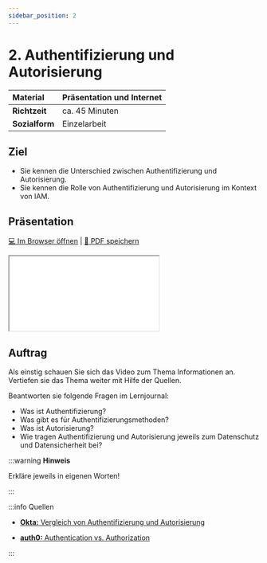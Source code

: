 ```yaml
---
sidebar_position: 2
---
```


# 2. Authentifizierung und Autorisierung

| **Material**   | Präsentation und Internet                     |
| :------------- | :-------------------------------------------- |
| **Richtzeit**  | ca. 45 Minuten                                |
| **Sozialform** | Einzelarbeit                                  |

## Ziel

* Sie kennen die Unterschied zwischen Authentifizierung und Autorisierung.
* Sie kennen die Rolle von Authentifizierung und Autorisierung im Kontext von IAM.

<!---
## Video

[![IMAGE ALT TEXT HERE](https://via.placeholder.com/600x400)](https://www.youtube.com/watch?v=k1BneeJTDcU&ab_channel=boburnham)
--->

## Präsentation

[:computer: Im Browser öffnen](pathname:///slides/13_identityundaccessmanagement/02_AuthenandAuthor) | [:floppy_disk: PDF speichern](pathname:///slides/13_identityundaccessmanagement/02_AuthenandAuthor)

<iframe src="/bbzbl-modul-231/slides/13_identityundaccessmanagement/02_AuthenandAuthor"></iframe>

## Auftrag

Als einstig schauen Sie sich das Video zum Thema Informationen an. Vertiefen sie das Thema weiter mit Hilfe der Quellen.

Beantworten sie folgende Fragen im Lernjournal:

- Was ist Authentifizierung?
 - Was gibt es für Authentifizierungsmethoden?
- Was ist Autorisierung?
- Wie tragen Authentifizierung und Autorisierung jeweils zum Datenschutz und Datensicherheit bei?

:::warning **Hinweis**

Erkläre jeweils in eigenen Worten!

:::

:::info Quellen

- [**Okta:** Vergleich von Authentifizierung und Autorisierung](https://www.okta.com/de/identity-101/authentication-vs-authorization/#:~:text=Durch%20Authentifizierung%20wird%20best%C3%A4tigt%2C%20dass,Erlaubnis%20erhalten%2C%20auf%20Ressourcen%20zuzugreifen.)

- [**auth0:** Authentication vs. Authorization](https://auth0.com/docs/get-started/identity-fundamentals/authentication-and-authorization)


:::